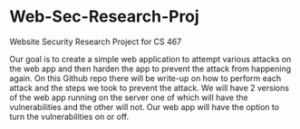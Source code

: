 # Web-Sec-Research-Proj
Website Security Research Project for CS 467

Our goal is to create a simple web application to attempt various attacks on the web app and then harden the app to prevent the attack from happening again. On this Github repo there will be write-up on how to perform each attack and the steps we took to prevent the attack. We will have 2 versions of the web app running on the server one of which will have the vulnerabilities and the other will not.  Our web app will have the option to turn the vulnerabilities on or off. 